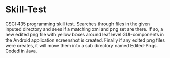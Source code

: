 # Skill-Test
CSCI 435 programming skill test. Searches through files in the given inputed directory and sees if a matching xml and png set are there. If so, a new edited png file with yellow boxes around leaf level GUI-components in the Android application screenshot is created. Finally if any edited png files were creates, it will move them into a sub directory named Edited-Pngs. Coded in Java.
